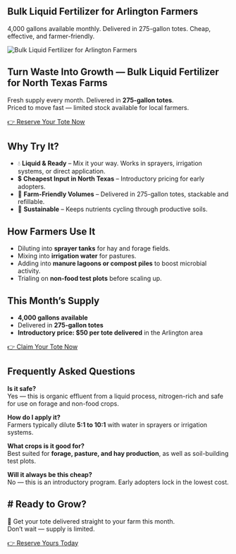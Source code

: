 ## Bulk Liquid Fertilizer for Arlington Farmers

4,000 gallons available monthly. Delivered in 275-gallon totes. Cheap, effective, and farmer-friendly.

![Bulk Liquid Fertilizer for Arlington Farmers](/funnels/effluent-soil-amendment/liquid_fertilizer.png)

## Turn Waste Into Growth — Bulk Liquid Fertilizer for North Texas Farms

Fresh supply every month. Delivered in **275-gallon totes**.  
Priced to move fast — limited stock available for local farmers.

[👉 Reserve Your Tote Now](#)

## Why Try It?

- 💧 **Liquid & Ready** – Mix it your way. Works in sprayers, irrigation systems, or direct application.  
- 💲 **Cheapest Input in North Texas** – Introductory pricing for early adopters.  
- 🚜 **Farm-Friendly Volumes** – Delivered in 275-gallon totes, stackable and refillable.  
- 🌱 **Sustainable** – Keeps nutrients cycling through productive soils.

## How Farmers Use It

- Diluting into **sprayer tanks** for hay and forage fields.  
- Mixing into **irrigation water** for pastures.  
- Adding into **manure lagoons or compost piles** to boost microbial activity.  
- Trialing on **non-food test plots** before scaling up.

## This Month’s Supply

- **4,000 gallons available**  
- Delivered in **275-gallon totes**  
- **Introductory price: $50 per tote delivered** in the Arlington area  

[👉 Claim Your Tote Now](#)

## Frequently Asked Questions

**Is it safe?**  
Yes — this is organic effluent from a liquid process, nitrogen-rich and safe for use on forage and non-food crops.  

**How do I apply it?**  
Farmers typically dilute **5:1 to 10:1** with water in sprayers or irrigation systems.  

**What crops is it good for?**  
Best suited for **forage, pasture, and hay production**, as well as soil-building test plots.  

**Will it always be this cheap?**  
No — this is an introductory program. Early adopters lock in the lowest cost.

## # Ready to Grow?

🚜 Get your tote delivered straight to your farm this month.  
Don’t wait — supply is limited.  

[👉 Reserve Yours Today](#)